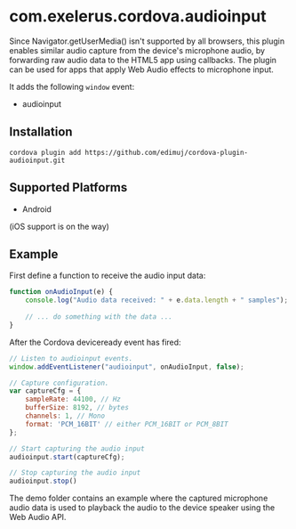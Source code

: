 # com.exelerus.cordova.audioinput

Since Navigator.getUserMedia() isn't supported by all browsers, this plugin enables similar audio capture from the device's microphone audio, by forwarding raw audio data to the HTML5 app using callbacks. The plugin can be used for apps that apply Web Audio effects to microphone input.

It adds the following `window` event:

* audioinput

## Installation

```
cordova plugin add https://github.com/edimuj/cordova-plugin-audioinput.git
```

## Supported Platforms

* Android

(iOS support is on the way)

## Example

First define a function to receive the audio input data:

```javascript
function onAudioInput(e) {
    console.log("Audio data received: " + e.data.length + " samples");
    
    // ... do something with the data ...
}
```

After the Cordova deviceready event has fired:

```javascript
// Listen to audioinput events.
window.addEventListener("audioinput", onAudioInput, false);

// Capture configuration.
var captureCfg = {
    sampleRate: 44100, // Hz
    bufferSize: 8192, // bytes
    channels: 1, // Mono
    format: 'PCM_16BIT' // either PCM_16BIT or PCM_8BIT
};

// Start capturing the audio input
audioinput.start(captureCfg);

// Stop capturing the audio input
audioinput.stop()
```

The demo folder contains an example where the captured microphone audio data is used to playback the audio to the device speaker using the Web Audio API.
